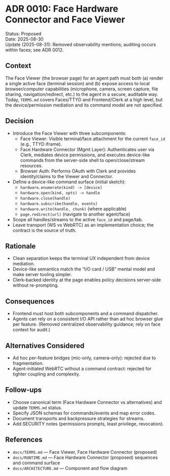 # ADR 0010: Face Hardware Connector and Face Viewer

Status: Proposed\
Date: 2025-08-30\
Update (2025-08-31): Removed observability mentions; auditing occurs within
faces; see ADR 0012.

## Context

The Face Viewer (the browser page) for an agent path must both (a) render a
single active face (terminal session) and (b) expose access to local
browser/computer capabilities (microphone, camera, screen capture, file sharing,
navigation/redirect, etc.) to the agent in a secure, auditable way. Today,
`TERMS.md` covers Faces/TTYD and Frontend/Clerk at a high level, but the
device/permission mediation and its command model are not specified.

## Decision

- Introduce the Face Viewer with three subcomponents:
  - Face Viewer: Visible terminal/face attachment for the current `face_id`
    (e.g., TTYD iframe).
  - Face Hardware Connector (Mgmt Layer): Authenticates user via Clerk, mediates
    device permissions, and executes device-like commands from the server-side
    shell to open/close/stream resources.
  - Browser Auth: Performs OAuth with Clerk and provides identity/claims to the
    Viewer and Connector.
- Define a device-like command surface (initial sketch):
  - `hardware.enumerate(kind) -> [device]`
  - `hardware.open(kind, opts) -> handle`
  - `hardware.close(handle)`
  - `hardware.subscribe(handle, events)`
  - `hardware.write(handle, chunk)` (where applicable)
  - `page.redirect(url)` (navigate to another agent/face)
- Scope all handles/streams to the active `face_id` and page/tab.
- Leave transport (WS vs WebRTC) as an implementation choice; the contract is
  the source of truth.

## Rationale

- Clean separation keeps the terminal UX independent from device mediation.
- Device-like semantics match the “I/O card / USB” mental model and make server
  tooling simpler.
- Clerk-backed identity at the page enables policy decisions server-side without
  re-prompting.

## Consequences

- Frontend must host both subcomponents and a command dispatcher.
- Agents can rely on a consistent I/O API rather than ad hoc browser glue per
  feature. (Removed centralized observability guidance; rely on face context for
  audit.)

## Alternatives Considered

- Ad hoc per-feature bridges (mic-only, camera-only): rejected due to
  fragmentation.
- Agent-initiated WebRTC without a command contract: rejected for tighter
  coupling and complexity.

## Follow-ups

- Choose canonical term (Face Hardware Connector vs alternatives) and update
  `TERMS.md` status.
- Specify JSON schemas for commands/events and map error codes.
- Document transports and backpressure strategies for streams.
- Add SECURITY notes (permissions prompts, least privilege, revocation).

## References

- `docs/TERMS.md` — Face Viewer, Face Hardware Connector (proposed)
- `docs/RUNTIME.md` — Face Hardware Connector (proposed) sequences and command
  surface
- `docs/ARCHITECTURE.md` — Component and flow diagram
